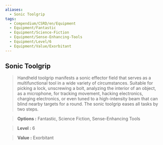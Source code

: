```yaml
---
aliases:
  - Sonic Toolgrip
tags:
  - Compendium/CSRD/en/Equipment
  - Equipment/Fantastic
  - Equipment/Science-Fiction
  - Equipment/Sense-Enhancing-Tools
  - Equipment/Level/6
  - Equipment/Value/Exorbitant
---
```

    
      
## Sonic Toolgrip      
      
>Handheld toolgrip manifests a sonic effector field that serves as a multifunctional tool in a wide variety of circumstances. Suitable for picking a lock, unscrewing a bolt, analyzing the interior of an object, as a microphone, for tracking movement, hacking electronics, charging electronics, or even tuned to a high-intensity beam that can blind nearby targets for a round. The sonic toolgrip eases all tasks by two steps.      
> **Options :** Fantastic, Science Fiction, Sense-Enhancing Tools      
> **Level :** 6      
> **Value :** Exorbitant